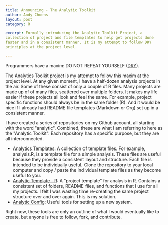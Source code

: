 ```yaml
---
title: Announcing - The Analytic Toolkit
author: Andy Choens
layout: post
category: R

excerpt: Formally introducing the Analytic Toolkit Project, a
collection of project and file templates to help get projects done
faster and in a consistent manner. It is my attempt to follow DRY
principles at the project level.

---
```


Programmers have a maxim: DO NOT REPEAT YOURSELF
([DRY](http://en.wikipedia.org/wiki/Don't_repeat_yourself)).

The Analytics Toolkit project is my attempt to follow this maxim at
the project level. At any given moment, I have a half-dozen analysis
projects in the air. Some of these consist of only a couple of R
files. Many projects are made up of of many files, scattered over
multiple folders. It makes my life easier if these projects all look
and feel the same. For example, project specific functions should
always be in the same folder (R). And it would be nice if I already had
README file templates (Markdown or Org) set up in a consistent manner.

I have created a series of repositories on my Github account, all
starting with the word "analytic". Combined, these are what I am
referring to here as the "Analytic Toolkit". Each repository has a
specific purpose, but they are all interconnected.

- [Analytics Templates](https://github.com/Choens/analytic-templates):
      A collection of template files. For example, analysis.R, is a
      template file for a simple analysis. These files are useful
      because they provide a consistent layout and structure. Each
      file is intended to be individually useful. Clone the repository
      to your local computer and copy / paste the individual template
      files as they become useful to you.
- [Analytic Template - R](https://github.com/Choens/analytic-template-r):
  A "project template" for analysis in R. Contains a consistent set of
  folders, README files, and functions that I use for all my
  projects. I felt I was wasting time re-creating the same project
  structure over and over again. This is my solution. 
- [Analytic Config](https://github.com/Choens/analytic-config): Useful
  tools for setting up a new system.

Right now, these tools are only an outline of what I would eventually
like to create, but anyone is free to follow, fork, and contribute.
